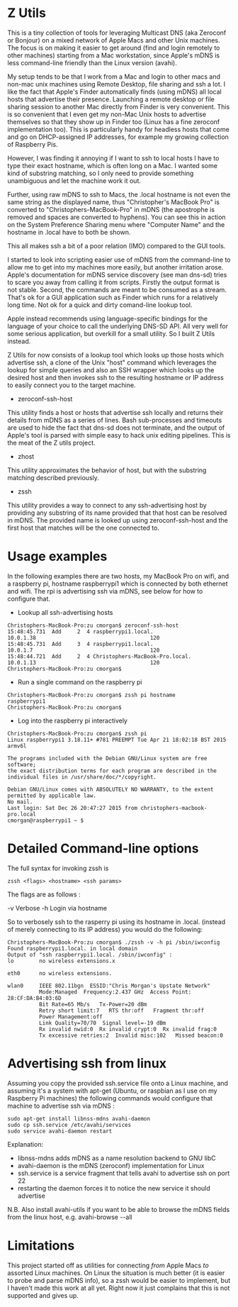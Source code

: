 Z Utils
=======

This is a tiny collection of tools for leveraging Multicast DNS (aka
Zeroconf or Bonjour) on a mixed network of Apple Macs and other Unix
machines. The focus is on making it easier to get around (find and
login remotely to other machines) starting from a Mac workstation,
since Apple's mDNS is less command-line friendly than the Linux
version (avahi).

My setup tends to be that I work from a Mac and login to other macs
and non-mac unix machines using Remote Desktop, file sharing and ssh a
lot. I like the fact that Apple's Finder automatically finds (using
mDNS) all local hosts that advertise their presence. Launching a
remote desktop or file sharing session to another Mac directly from
Finder is very convenient. This is so convenient that I even get my
non-Mac Unix hosts to advertise themselves so that they show up in
Finder too (Linux has a fine zeroconf implementation too). This is
particularly handy for headless hosts that come and go on
DHCP-assigned IP addresses, for example my growing collection of
Raspberry Pis.

However, I was finding it annoying if I want to ssh to local hosts I
have to type their exact hostname, which is often long on a Mac. I
wanted some kind of substring matching, so I only need to provide
something unambiguous and let the machine work it out. 

Further, using raw mDNS to ssh to Macs, the .local hostname is not
even the same string as the displayed name, thus "Christopher's
MacBook Pro" is converted to "Christophers-MacBook-Pro" in mDNS (the
apostrophe is removed and spaces are converted to hyphens). You can
see this in action on the System Preference Sharing menu where
"Computer Name" and the hostname in .local have to both be shown.

This all makes ssh a bit of a poor relation (IMO) compared to the GUI
tools.

I started to look into scripting easier use of mDNS from the
command-line to allow me to get into my machines more easily, but
another irritation arose. Apple's documentation for mDNS service
discovery (see man dns-sd) tries to scare you away from calling it
from scripts. Firstly the output format is not stable. Second, the
commands are meant to be consumed as a stream. That's ok for a GUI
application such as Finder which runs for a relatively long time. Not
ok for a quick and dirty comand-line lookup tool.

Apple instead recommends using language-specific bindings for the
language of your choice to call the underlying DNS-SD API. All very
well for some serious application, but overkill for a small
utility. So I built Z Utils instead. 

Z Utils for now consists of a lookup tool which looks up those hosts
which advertise ssh, a clone of the Unix "host" command which
leverages the lookup for simple queries and also an SSH wrapper which
looks up the desired host and then invokes ssh to the resulting
hostname or IP address to easily connect you to the target machine.

* zeroconf-ssh-host

This utility finds a host or hosts that advertise ssh locally and
returns their details from mDNS as a series of lines. Bash
sub-processes and timeouts are used to hide the fact that dns-sd does
not terminate, and the output of Apple's tool is parsed with simple
easy to hack unix editing pipelines. This is the meat of the Z utils
project.

* zhost

This utility approximates the behavior of host, but with the substring
matching described previously.

* zssh

This utility provides a way to connect to any ssh-advertising host by
providing any substring of its name provided that that host can be
resolved in mDNS. The provided name is looked up using
zeroconf-ssh-host and the first host that matches will be the one
connected to.

Usage examples
==============

In the following examples there are two hosts, my MacBook Pro on wifi,
and a raspberry pi, hostname raspberrypi1 which is connected by both
ethernet and wifi. The rpi is advertising ssh via mDNS, see below for
how to configure that.

* Lookup all ssh-advertising hosts

```
Christophers-MacBook-Pro:zu cmorgan$ zeroconf-ssh-host 
15:48:45.731  Add     2  4 raspberrypi1.local.                    10.0.1.38                                    120
15:48:45.731  Add     3  4 raspberrypi1.local.                    10.0.1.7                                     120
15:48:44.721  Add     2  4 Christophers-MacBook-Pro.local.        10.0.1.13                                    120
Christophers-MacBook-Pro:zu cmorgan$ 
```

* Run a single command on the raspberry pi

```
Christophers-MacBook-Pro:zu cmorgan$ zssh pi hostname
raspberrypi1
Christophers-MacBook-Pro:zu cmorgan$ 
```

* Log into the raspberry pi interactively

```
Christophers-MacBook-Pro:zu cmorgan$ zssh pi
Linux raspberrypi1 3.18.11+ #781 PREEMPT Tue Apr 21 18:02:18 BST 2015 armv6l

The programs included with the Debian GNU/Linux system are free software;
the exact distribution terms for each program are described in the
individual files in /usr/share/doc/*/copyright.

Debian GNU/Linux comes with ABSOLUTELY NO WARRANTY, to the extent
permitted by applicable law.
No mail.
Last login: Sat Dec 26 20:47:27 2015 from christophers-macbook-pro.local
cmorgan@raspberrypi1 ~ $ 
```

Detailed Command-line options
=============================

The full syntax for invoking zssh is

```
zssh <flags> <hostname> <ssh params>
```

The flags are as follows :

-v Verbose
-h Login via hostname

So to verbosely ssh to the rasperry pi using its hostname in
.local. (instead of merely connecting to its IP address) you would do
the following:

```
Christophers-MacBook-Pro:zu cmorgan$ ./zssh -v -h pi /sbin/iwconfig
Found raspberrypi1.local. in local domain
Output of "ssh raspberrypi1.local. /sbin/iwconfig" :
lo        no wireless extensions.x

eth0      no wireless extensions.

wlan0     IEEE 802.11bgn  ESSID:"Chris Morgan's Upstate Network"  
          Mode:Managed  Frequency:2.437 GHz  Access Point: 28:CF:DA:B4:03:6D   
          Bit Rate=65 Mb/s   Tx-Power=20 dBm   
          Retry short limit:7   RTS thr:off   Fragment thr:off
          Power Management:off
          Link Quality=70/70  Signal level=-19 dBm  
          Rx invalid nwid:0  Rx invalid crypt:0  Rx invalid frag:0
          Tx excessive retries:2  Invalid misc:102   Missed beacon:0
```

Advertising ssh from linux
==========================

Assuming you copy the provided ssh.service file onto a Linux machine,
and assuming it's a system with apt-get (Ubuntu, or raspbian as I use
on my Raspberry Pi machines) the following commands would configure
that machine to advertise ssh via mDNS :

```
sudo apt-get install libnss-mdns avahi-daemon
sudo cp ssh.service /etc/avahi/services
sudo service avahi-daemon restart
```

Explanation:

* libnss-mdns adds mDNS as a name resolution backend to GNU libC
* avahi-daemon is the mDNS (zeroconf) implementation for Linux
* ssh.service is a service fragment that tells avahi to advertise ssh
  on port 22
* restarting the daemon forces it to notice the new service it should advertise

N.B. Also install avahi-utils if you want to be able to browse the
mDNS fields from the linux host, e.g. avahi-browse --all

Limitations
===========

This project started off as utilities for connecting *from* Apple Macs
*to* assorted Linux machines. On Linux the situation is much better
(it is easier to probe and parse mDNS info), so a zssh would be easier
to implement, but I haven't made this work at all yet. Right now it
just complains that this is not supported and gives up.
